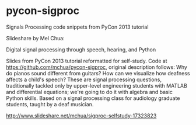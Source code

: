 pycon-sigproc
=============

Signals Processing code snippets from PyCon 2013 tutorial

Slideshare by Mel Chua:

  Digital signal processing through speech, hearing, and Python 

  Slides from PyCon 2013 tutorial reformatted for self-study. Code at https://github.com/mchua/pycon-sigproc, 
  original description  follows: Why do pianos sound different from guitars? 
  How can we visualize how deafness affects a child's speech? 
  These are signal processing questions, 
  traditionally tackled only by upper-level engineering students with MATLAB and differential equations; 
  we're going to do it with algebra and basic Python skills. 
  Based on a signal processing class for audiology graduate students, taught by a deaf musician.

  http://www.slideshare.net/mchua/sigproc-selfstudy-17323823
